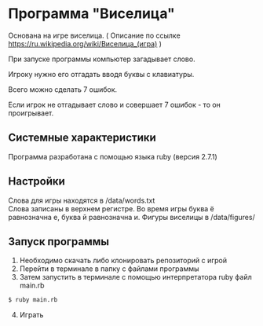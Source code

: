 # Программа "Виселица"
Основана на игре виселица. ( Описание по ссылке https://ru.wikipedia.org/wiki/Виселица_(игра) )

При запуске программы компьютер загадывает слово.

Игроку нужно его отгадать вводя буквы с клавиатуры.

Всего можно сделать 7 ошибок.

Если игрок не отгадывает слово и совершает 7 ошибок - то он проигрывает.


## Системные характеристики
Программа разработана с помощью языка ruby (версия 2.7.1)

## Настройки
Слова для игры находятся в /data/words.txt  
Слова записаны в верхнем регистре.
Во время игры буква ё равнозначна е, буква й равнозначна и.
Фигуры виселицы в /data/figures/   


## Запуск программы
1. Необходимо скачать либо клонировать репозиторий с игрой
2. Перейти в терминале в папку с файлами программы
3. Затем запустить в терминале с помощью интерпретатора ruby файл main.rb
```bash
$ ruby main.rb
```
4. Играть

